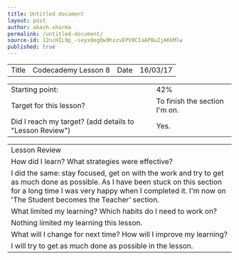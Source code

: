 ```yaml
---
title: Untitled document
layout: post
author: akash.sharma
permalink: /untitled-document/
source-id: 12ncHIL9p_-seyx8egOw9hzzvEPV0CIaAPBuZjAKkMlw
published: true
---
```

<table>
  <tr>
    <td>Title</td>
    <td>Codecademy Lesson 8</td>
    <td>Date</td>
    <td>16/03/17</td>
  </tr>
</table>


<table>
  <tr>
    <td>Starting point:</td>
    <td>42%</td>
  </tr>
  <tr>
    <td>Target for this lesson?</td>
    <td>To finish the section I'm on.</td>
  </tr>
  <tr>
    <td>Did I reach my target? 
(add details to "Lesson Review")</td>
    <td>Yes.</td>
  </tr>
</table>


<table>
  <tr>
    <td>Lesson Review</td>
  </tr>
  <tr>
    <td>How did I learn? What strategies were effective? </td>
  </tr>
  <tr>
    <td>I did the same: stay focused, get on with the work and try to get as much done as possible. As I have been stuck on this section for a long time I was very happy when I completed it. I'm now on 'The Student becomes the Teacher’ section.</td>
  </tr>
  <tr>
    <td>What limited my learning? Which habits do I need to work on? </td>
  </tr>
  <tr>
    <td>Nothing limited my learning this lesson.</td>
  </tr>
  <tr>
    <td>What will I change for next time? How will I improve my learning?</td>
  </tr>
  <tr>
    <td>I will try to get as much done as possible in the lesson.</td>
  </tr>
</table>


